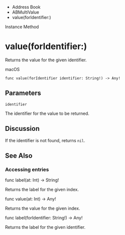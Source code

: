 

- Address Book
- ABMultiValue
-  value(forIdentifier:) 

Instance Method

# value(forIdentifier:)

Returns the value for the given identifier.

macOS

``` source
func value(forIdentifier identifier: String!) -> Any!
```

## Parameters 

`identifier`  

The identifier for the value to be returned.

## Discussion

If the identifier is not found, returns `nil`.

## See Also

### Accessing entries

func label(at: Int) -> String!

Returns the label for the given index.

func value(at: Int) -> Any!

Returns the value for the given index.

func label(forIdentifier: String!) -> Any!

Returns the label for the given identifier.

